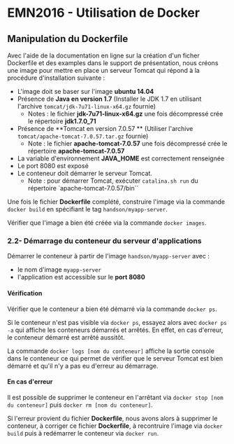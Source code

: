 # EMN2016 - Utilisation de Docker

## Manipulation du Dockerfile

Avec l'aide de la documentation en ligne sur la création d'un ficher Dockerfile et des examples dans le support de présentation, nous créons une image pour mettre en place un serveur Tomcat qui répond à la procédure d'installation suivante :

* L'image doit se baser sur l'image **ubuntu 14.04**
* Présence de **Java en version 1.7** (Installer le JDK 1.7 en utilisant l'archive `tomcat/jdk-7u71-linux-x64.gz` fournie)
  * Notes : le fichier **jdk-7u71-linux-x64.gz** une fois décompressé crée le répertoire **jdk1.7.0_71**
* Présence de **Tomcat en version 7.0.57 ** (Utiliser l'archive `tomcat/apache-tomcat-7.0.57.tar.gz` fournie)
  * Note : le fichier **apache-tomcat-7.0.57** une fois décompressé crée le répertoire **apache-tomcat-7.0.57**
* La variable d'environnement **JAVA_HOME** est correctement renseignée
* Le port 8080 est exposé
* Le conteneur doit démarrer le serveur Tomcat.
  * Note : pour démarrer Tomcat, exécuter `catalina.sh run` du répertoire `apache-tomcat-7.0.57/bin``

Une fois le fichier **Dockerfile** complété, construire l'image via la commande `docker build` en spécifiant le tag `handson/myapp-server`.

Vérifier que l'image a bien été créée via la commande `docker images`.

### 2.2- Démarrage du conteneur du serveur d'applications

Démarrer le conteneur à partir de l'image `handson/myapp-server` avec :
 * le nom d'image `myapp-server`
 * l'application est accessible sur le **port 8080**

#### Vérification
Vérifier que le conteneur a bien été démarré via la commande `docker ps`.

Si le conteneur n'est pas visible via `docker ps`, essayez alors avec `docker ps -a` qui affiche les conteneurs démarrés et arrêtés. En effet, en cas d'erreur, le conteneur démarré est arrêté aussitôt.

La commande `docker logs [nom du conteneur]` affiche la sortie console dans le conteneur ce qui permet de vérifier que le serveur Tomcat est bien démarré et qu'il n'y a pas eu d'erreur au démarrage.

#### En cas d'erreur
Il est possible de supprimer le conteneur en l'arrêtant via `docker stop [nom du conteneur]` puis `docker rm [nom du conteneur]`.

Si l'erreur provient du fichier **Dockerfile**, nous avons alors à supprimer le conteneur, à corriger ce fichier **Dockerfile**, à recontruire l'image via `docker build` puis à redémarrer le conteneur via `docker run`.
